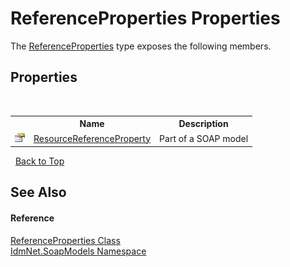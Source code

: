 # ReferenceProperties Properties
 

The <a href="T_IdmNet_SoapModels_ReferenceProperties">ReferenceProperties</a> type exposes the following members.


## Properties
&nbsp;<table><tr><th></th><th>Name</th><th>Description</th></tr><tr><td>![Public property](media/pubproperty.gif "Public property")</td><td><a href="P_IdmNet_SoapModels_ReferenceProperties_ResourceReferenceProperty">ResourceReferenceProperty</a></td><td>
Part of a SOAP model</td></tr></table>&nbsp;
<a href="#referenceproperties-properties">Back to Top</a>

## See Also


#### Reference
<a href="T_IdmNet_SoapModels_ReferenceProperties">ReferenceProperties Class</a><br /><a href="N_IdmNet_SoapModels">IdmNet.SoapModels Namespace</a><br />